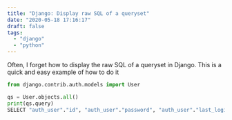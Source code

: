 ```yaml
---
title: "Django: Display raw SQL of a queryset"
date: "2020-05-18 17:16:17"
draft: false
tags:
  - "django"
  - "python"
---
```


Often, I forget how to display the raw SQL of a queryset in Django.
This is a quick and easy example of how to do it

```python
from django.contrib.auth.models import User

qs = User.objects.all()
print(qs.query)
SELECT "auth_user"."id", "auth_user"."password", "auth_user"."last_login", "auth_user"."is_superuser", "auth_user"."username", "auth_user"."first_name", "auth_user"."last_name", "auth_user"."email", "auth_user"."is_staff", "auth_user"."is_active", "auth_user"."date_joined" FROM "auth_user"

```

